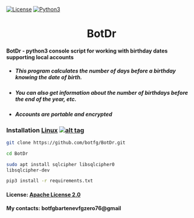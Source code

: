 [![License](https://img.shields.io/badge/License-Apache_2.0-blue.svg?style=flat-square)](https://github.com/botfg/BotDr/blob/master/LICENSE)  [![Python3](https://img.shields.io/badge/Python-3-green.svg?style=flat-square)](https://www.python.org/downloads/)
# <center> BotDr </center>
#### BotDr - python3 console script for working with birthday dates supporting local accounts


* ##### This program calculates the number of days before a birthday knowing the date of birth.
* ##### You can also get information about the number of birthdays before the end of the year, etc.
* ##### Accounts are portable and encrypted


### Installation [Linux](https://wikipedia.org/wiki/Linux) [![alt tag](http://icons.iconarchive.com/icons/dakirby309/simply-styled/32/OS-Linux-icon.png)](https://wikipedia.org/wiki/Linux)

```bash
git clone https://github.com/botfg/BotDr.git
```
```bash
cd BotDr
```
```bash
sudo apt install sqlcipher libsqlcipher0 
libsqlcipher-dev
```
```bash
pip3 install -r requirements.txt
```

#### License: [Apache License 2.0](https://apache.org/licenses/LICENSE-2.0.txt)

#### My contacts: botfgbartenevfgzero76@gmail

